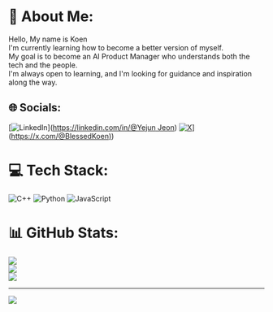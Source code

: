 # 💫 About Me:
Hello, My name is Koen<br>I'm currently learning how to become a better version of myself.<br>My goal is to become an AI Product Manager who understands both the tech and the people.<br>I'm always open to learning, and I'm looking for guidance and inspiration along the way.


## 🌐 Socials:
[![LinkedIn](https://img.shields.io/badge/LinkedIn-%230077B5.svg?logo=linkedin&logoColor=white)]([https://linkedin.com/in/@Yejun Jeon](https://www.linkedin.com/in/yejun-jeon-0a4ba9317/))
[![X](https://img.shields.io/badge/X-black.svg?logo=X&logoColor=white)](https://x.com/@BlessedKoen)]([https://x.com/@BlessedKoen)](https://x.com/@BlessedKoen))
# 💻 Tech Stack:
![C++](https://img.shields.io/badge/c++-%2300599C.svg?style=for-the-badge&logo=c%2B%2B&logoColor=white) ![Python](https://img.shields.io/badge/python-3670A0?style=for-the-badge&logo=python&logoColor=ffdd54) ![JavaScript](https://img.shields.io/badge/javascript-%23323330.svg?style=for-the-badge&logo=javascript&logoColor=%23F7DF1E)
# 📊 GitHub Stats:
![](https://github-readme-stats.vercel.app/api?username=ImKogi&theme=tokyonight&hide_border=false&include_all_commits=true&count_private=false)<br/>
![](https://nirzak-streak-stats.vercel.app/?user=ImKogi&theme=tokyonight&hide_border=false)<br/>
![](https://github-readme-stats.vercel.app/api/top-langs/?username=ImKogi&theme=tokyonight&hide_border=false&include_all_commits=true&count_private=false&layout=compact)

---
[![](https://visitcount.itsvg.in/api?id=ImKogi&icon=0&color=0)](https://visitcount.itsvg.in)

<!-- Proudly created with GPRM ( https://gprm.itsvg.in ) -->

